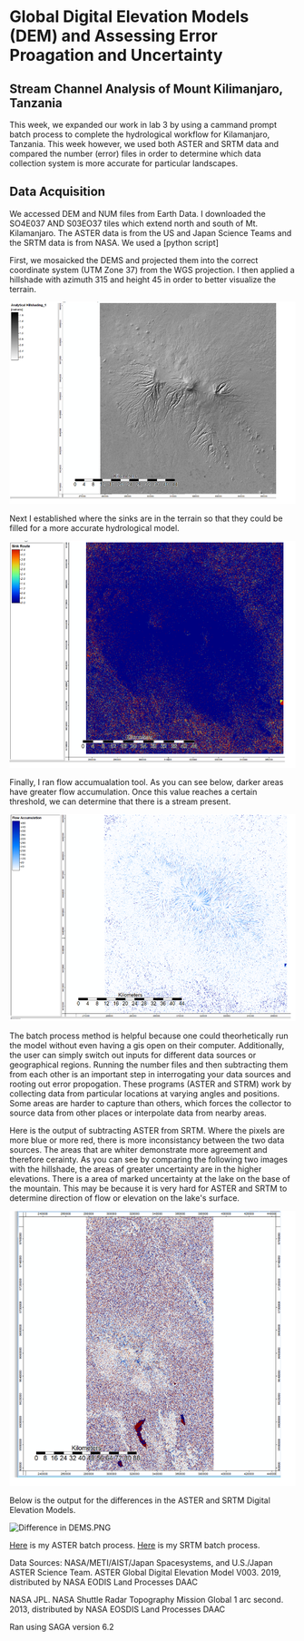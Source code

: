 # Global Digital Elevation Models (DEM) and Assessing Error Proagation and Uncertainty 

## Stream Channel Analysis of Mount Kilimanjaro, Tanzania 

This week, we expanded our work in lab 3 by using a cammand prompt batch process to complete the hydrological workflow for Kilamanjaro, Tanzania. This week however, we used both ASTER and SRTM data and compared the number (error) files in order to determine which data collection system is more accurate for particular landscapes.

## Data Acquisition

We accessed DEM and NUM files from Earth Data. I downloaded the SO4E037 AND S03EO37 tiles which extend north and south of Mt. Kilamanjaro. The ASTER data is from the US and Japan Science Teams and the SRTM data is from NASA. We used a [python script]

First, we mosaicked the DEMS and projected them into the correct coordinate system (UTM Zone 37) from the WGS projection. I then applied a hillshade with azimuth 315 and height 45 in order to better visualize the terrain.

![Analytical Hillshade](hillshade.PNG)

Next I established where the sinks are in the terrain so that they could be filled for a more accurate hydrological model.

![sink route](sinkroute.PNG) 

Finally, I ran flow accumualation tool. As you can see below, darker areas have greater flow accumulation. Once this value reaches a certain threshold, we can determine that there is a stream present.

![Flow Accumulation](flowaccumulation.PNG) 

The batch process method is helpful because one could theorhetically run the model without even having a gis open on their computer. Additionally, the user can simply switch out inputs for different data sources or geographical regions. Running the number files and then subtracting them from each other is an important step in interrogating your data sources and rooting out error propogation. These programs (ASTER and STRM) work by collecting data from particular locations at varying angles and positions. Some areas are harder to capture than others, which forces the collector to source data from other places or interpolate data from nearby areas. 

Here is the output of subtracting ASTER from SRTM. Where the pixels are more blue or more red, there is more inconsistancy between the two data sources. The areas that are whiter demonstrate more agreement and therefore cerainty. As you can see by comparing the following two images with the hillshade, the areas of greater uncertainty are in the higher elevations. There is a area of marked uncertainty at the lake on the base of the mountain. This may be because it is very hard for ASTER and SRTM to determine direction of flow or elevation on the lake's surface.

![Difference in Flow Accumulation](differenceflow.PNG) 

Below is the output for the differences in the ASTER and SRTM Digital Elevation Models.

![Difference in DEMS](differenceDEM).PNG

[Here](ASTERDEM.bat) is my ASTER batch process.
[Here](SRTMDEMproj.bat) is my SRTM batch process. 


Data Sources: NASA/METI/AIST/Japan Spacesystems, and U.S./Japan ASTER Science Team. ASTER Global Digital Elevation Model V003. 2019, distributed by NASA EODIS Land Processes DAAC

NASA JPL. NASA Shuttle Radar Topography Mission Global 1 arc second. 2013, distributed by NASA EOSDIS Land Processes DAAC

Ran using SAGA version 6.2
